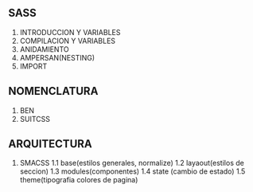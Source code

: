 ## SASS

1. INTRODUCCION Y VARIABLES
2. COMPILACION Y VARIABLES
3. ANIDAMIENTO
4. AMPERSAN(NESTING)
5. IMPORT

## NOMENCLATURA

1. BEN
2. SUITCSS 

## ARQUITECTURA

1. SMACSS 
    1.1 base(estilos generales, normalize)
    1.2 layaout(estilos de seccion)
    1.3 modules(componentes)
    1.4 state (cambio de estado)
    1.5 theme(tipografia colores de pagina)